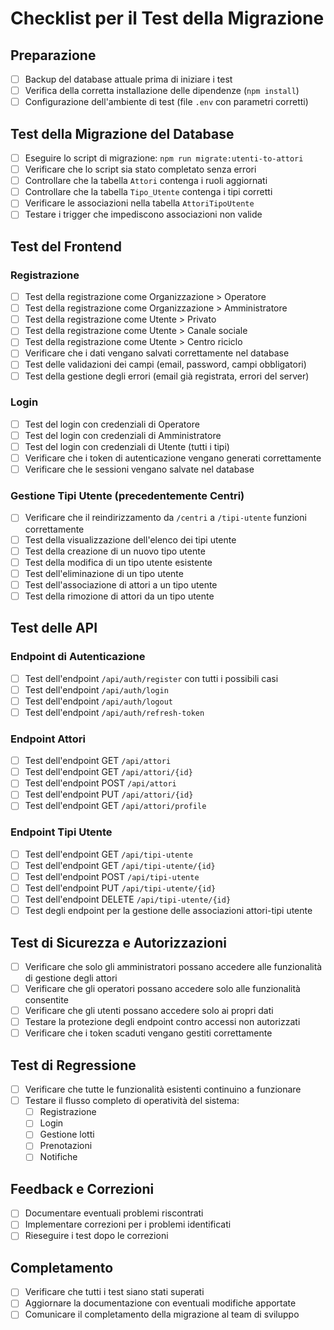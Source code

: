 # Checklist per il Test della Migrazione

## Preparazione

- [ ] Backup del database attuale prima di iniziare i test
- [ ] Verifica della corretta installazione delle dipendenze (`npm install`)
- [ ] Configurazione dell'ambiente di test (file `.env` con parametri corretti)

## Test della Migrazione del Database

- [ ] Eseguire lo script di migrazione: `npm run migrate:utenti-to-attori`
- [ ] Verificare che lo script sia stato completato senza errori
- [ ] Controllare che la tabella `Attori` contenga i ruoli aggiornati
- [ ] Controllare che la tabella `Tipo_Utente` contenga i tipi corretti
- [ ] Verificare le associazioni nella tabella `AttoriTipoUtente`
- [ ] Testare i trigger che impediscono associazioni non valide

## Test del Frontend

### Registrazione

- [ ] Test della registrazione come Organizzazione > Operatore
- [ ] Test della registrazione come Organizzazione > Amministratore
- [ ] Test della registrazione come Utente > Privato
- [ ] Test della registrazione come Utente > Canale sociale
- [ ] Test della registrazione come Utente > Centro riciclo
- [ ] Verificare che i dati vengano salvati correttamente nel database
- [ ] Test delle validazioni dei campi (email, password, campi obbligatori)
- [ ] Test della gestione degli errori (email già registrata, errori del server)

### Login

- [ ] Test del login con credenziali di Operatore
- [ ] Test del login con credenziali di Amministratore
- [ ] Test del login con credenziali di Utente (tutti i tipi)
- [ ] Verificare che i token di autenticazione vengano generati correttamente
- [ ] Verificare che le sessioni vengano salvate nel database

### Gestione Tipi Utente (precedentemente Centri)

- [ ] Verificare che il reindirizzamento da `/centri` a `/tipi-utente` funzioni correttamente
- [ ] Test della visualizzazione dell'elenco dei tipi utente
- [ ] Test della creazione di un nuovo tipo utente
- [ ] Test della modifica di un tipo utente esistente
- [ ] Test dell'eliminazione di un tipo utente
- [ ] Test dell'associazione di attori a un tipo utente
- [ ] Test della rimozione di attori da un tipo utente

## Test delle API

### Endpoint di Autenticazione

- [ ] Test dell'endpoint `/api/auth/register` con tutti i possibili casi
- [ ] Test dell'endpoint `/api/auth/login`
- [ ] Test dell'endpoint `/api/auth/logout`
- [ ] Test dell'endpoint `/api/auth/refresh-token`

### Endpoint Attori

- [ ] Test dell'endpoint GET `/api/attori`
- [ ] Test dell'endpoint GET `/api/attori/{id}`
- [ ] Test dell'endpoint POST `/api/attori`
- [ ] Test dell'endpoint PUT `/api/attori/{id}`
- [ ] Test dell'endpoint GET `/api/attori/profile`

### Endpoint Tipi Utente

- [ ] Test dell'endpoint GET `/api/tipi-utente`
- [ ] Test dell'endpoint GET `/api/tipi-utente/{id}`
- [ ] Test dell'endpoint POST `/api/tipi-utente`
- [ ] Test dell'endpoint PUT `/api/tipi-utente/{id}`
- [ ] Test dell'endpoint DELETE `/api/tipi-utente/{id}`
- [ ] Test degli endpoint per la gestione delle associazioni attori-tipi utente

## Test di Sicurezza e Autorizzazioni

- [ ] Verificare che solo gli amministratori possano accedere alle funzionalità di gestione degli attori
- [ ] Verificare che gli operatori possano accedere solo alle funzionalità consentite
- [ ] Verificare che gli utenti possano accedere solo ai propri dati
- [ ] Testare la protezione degli endpoint contro accessi non autorizzati
- [ ] Verificare che i token scaduti vengano gestiti correttamente

## Test di Regressione

- [ ] Verificare che tutte le funzionalità esistenti continuino a funzionare
- [ ] Testare il flusso completo di operatività del sistema:
  - [ ] Registrazione
  - [ ] Login
  - [ ] Gestione lotti
  - [ ] Prenotazioni
  - [ ] Notifiche

## Feedback e Correzioni

- [ ] Documentare eventuali problemi riscontrati
- [ ] Implementare correzioni per i problemi identificati
- [ ] Rieseguire i test dopo le correzioni

## Completamento

- [ ] Verificare che tutti i test siano stati superati
- [ ] Aggiornare la documentazione con eventuali modifiche apportate
- [ ] Comunicare il completamento della migrazione al team di sviluppo 